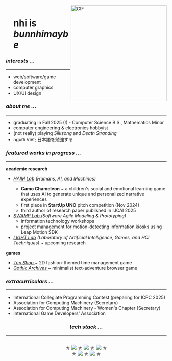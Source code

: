 <img align="right" top="500" width="300" alt="GIF" src="https://media.giphy.com/media/LpDiryMEixuceVyRMi/giphy.gif?cid=ecf05e47w54h3x63colhuydc5q8wcn1qj5btz9xiw5vx1rng&ep=v1_gifs_search&rid=giphy.gif">
<div id="user-content-toc">
  <ul style="list-style: none;">
    <summary>
      <h1>nhi is <em>bunnhimaybe</em></h1>
    </summary>
  </ul>
</div>

<h3><em> interests ... </em></h3>
<hr>
<ul>
  <li> web/software/game development </li>
  <li> computer graphics </li>
  <li> UX/UI design </li>
</ul>

<h3><em> about me ... </em></h3>
<hr>
<ul>
  <li> graduating in Fall 2025 (!) - Computer Science B.S., Mathematics Minor
  <li> computer engineering & electronics hobbyist 
  <li> (not really) playing <em>Silksong</em> and <em>Death Stranding</em>
  <li> người Việt; 日本語を勉強する
</ul> 

<h3><em> featured works in progress ... </em></h3>
<hr>
<b>academic research</b>
<ul>
  <li> <em> <a href="https://github.com/HAIM-LAB">HAIM Lab</a> (Humans, AI, and Machines) </em> </li>
  <ul>
    <li> <b>Camo Chameleon</b> ~ a children's social and emotional learning game that uses AI to generate unique and personalized narrative experiences </li>
    <li> first place in <b>StartUp UNO</b> pitch competition (Nov 2024)</li>
    <li> third author of research paper published in IJCAI 2025 </li>
  </ul>
  <li> <em> <a href="https://github.com/4210-Capstones"> SWAMP Lab </a>(Software Agile Modeling & Prototyping) </em> 
    <ul>
      <li>information technology workshops</li>
      <li>project management for motion-detecting information kiosks using Leap Motion SDK</li>
    </ul>
  <li> <em><a href='https://light.cs.uno.edu/'>LIGHT Lab</a> (Laboratory of Artificial Intelligence, Games, and HCI Techniques)</em> ~ upcoming research </li>
</ul>
<b> games </b>
<ul>
  <li> <a href="https://whoopsies.itch.io/top-shop"> <em>Top Shop</em> </a> 
      ~ 2D fashion-themed time management game </li>
  <li> <a href='https://github.com/Rima-Murad/Gothic-Archives'> <em>Gothic Archives</em> </a> ~ minimalist text-adventure browser game
</ul>

<h3><em>extracurriculars ...</em></h3>
<hr>
<ul>
  <li> International Collegiate Programming Contest (preparing for ICPC 2025)
  <li>Association for Computing Machinery (Secretary)
  <li>Association for Computing Machinery - Women's Chapter (Secretary)
  <li>International Game Developers' Association
</ul>

<h3 align="center"><em>tech stack ...</em></h3>
<hr>
<div style="display: flex; align-items: center; justify-content: center; vertical-align: middle;">
  <p align="center"> &star; <img src="https://skillicons.dev/icons?i=windows,ubuntu,java"> &star; <img src="https://skillicons.dev/icons?i=html,css,js"> &star; <img src="https://skillicons.dev/icons?i=c,cpp,cs"> &star; <br>
    &star; <img src="https://skillicons.dev/icons?i=blender,figma,obsidian"> &star; <img src="https://skillicons.dev/icons?i=ps,pr,ai"> &star;
  </p>
</div>

<!--
**bunnhimaybe/bunnhimaybe** is a ✨ _special_ ✨ repository because its `README.md` (this file) appears on your GitHub profile.

Here are some ideas to get you started:

- 🔭 I’m currently working on ...
- 🌱 I’m currently learning ...
- 👯 I’m looking to collaborate on ...
- 🤔 I’m looking for help with ...
- 💬 Ask me about ...
- 📫 How to reach me: ...
- 😄 Pronouns: ...
- ⚡ Fun fact: ...

<div id="header" align="center">
  <img src="https://media.giphy.com/media/WgncljJskOk6SsyiRz/giphy.gif" width="100"/>
</div>
-->
